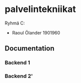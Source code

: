 # palvelintekniikat

Ryhmä C:
- Raoul Ölander 1901960

## Documentation

### Backend 1

### Backend 2'
